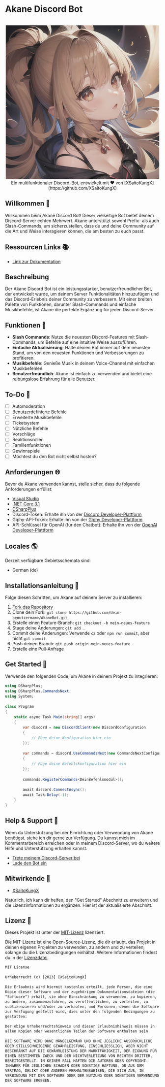 # Akane Discord Bot

<p align="center">
  <br>
  <a href="https://github.com/XSaitoKungX"><img src="/Images/Akane.jpg" height="500" alt="Akane Discord Bot"></a>
  <br>
  Ein multifunktionaler Discord-Bot, entwickelt mit ❤ von [XSaitoKungX](https://github.com/XSaitoKungX)
  <br>
</p>

## Willkommen 👋

Willkommen beim Akane Discord Bot! Dieser vielseitige Bot bietet deinem Discord-Server echten Mehrwert. Akane unterstützt sowohl Prefix- als auch Slash-Commands, um sicherzustellen, dass du und deine Community auf die Art und Weise interagieren können, die am besten zu euch passt.

## Ressourcen Links 📚

- [Link zur Dokumentation](https://dsharpplus.github.io/DSharpPlus/)

## Beschreibung

Der Akane Discord Bot ist ein leistungsstarker, benutzerfreundlicher Bot, der entwickelt wurde, um deinem Server Funktionalitäten hinzuzufügen und das Discord-Erlebnis deiner Community zu verbessern. Mit einer breiten Palette von Funktionen, darunter Slash-Commands und einfache Musikbefehle, ist Akane die perfekte Ergänzung für jeden Discord-Server.

## Funktionen 🚀

- **Slash Commands**: Nutze die neuesten Discord-Features mit Slash-Commands, um Befehle auf eine intuitive Weise auszuführen.
- **Einfache Aktualisierung**: Halte deinen Bot immer auf dem neuesten Stand, um von den neuesten Funktionen und Verbesserungen zu profitieren.
- **Musikbefehle**: Genieße Musik in deinem Voice-Channel mit einfachen Musikbefehlen.
- **Benutzerfreundlich**: Akane ist einfach zu verwenden und bietet eine reibungslose Erfahrung für alle Benutzer.

## To-Do 📝

- [ ] Automoderation
- [ ] Benutzerdefinierte Befehle
- [ ] Erweiterte Musikbefehle
- [ ] Ticketsystem
- [ ] Nützliche Befehle
- [ ] Vorschläge
- [ ] Reaktionsrollen
- [ ] Familienfunktionen
- [ ] Gewinnspiele
- [ ] Möchtest du den Bot nicht selbst hosten?

## Anforderungen 🌐

Bevor du Akane verwenden kannst, stelle sicher, dass du folgende Anforderungen erfüllst:

- [Visual Studio](https://visualstudio.microsoft.com/de/thank-you-downloading-visual-studio/?sku=Community&channel=Release&version=VS2022&source=VSLandingPage&cid=2030&workload=dotnet-dotnetwebcloud&passive=false#dotnet)
- [.NET Core 3.1](https://dotnet.microsoft.com/en-us/download/dotnet/3.1)
- [DSharpPlus](https://github.com/DSharpPlus/DSharpPlus)
- Discord-Token: Erhalte ihn von der [Discord Developer-Plattform](https://discord.com/developers/applications)
- Giphy-API-Token: Erhalte ihn von der [Giphy Developer-Plattform](https://developers.giphy.com/)
- API-Schlüssel für OpenAI (für den Chatbot): Erhalte ihn von der [OpenAI Developer-Plattform](https://beta.openai.com/account/api-keys)

## Locales 🌎

Derzeit verfügbare Gebietsschemata sind:

- German (de)

## Installationsanleitung 🏁

Folge diesen Schritten, um Akane auf deinem Server zu installieren:

1. [Fork das Repository](https://github.com/XSaitoKungX/AkaneBot/fork)
2. Clone dein Fork: `git clone https://github.com/dein-benutzername/AkaneBot.git`
3. Erstelle einen Feature-Branch: `git checkout -b mein-neues-feature`
4. Stage deine Änderungen: `git add .`
5. Commit deine Änderungen: Verwende `cz` oder `npm run commit`, aber nicht `git commit`
6. Push deinen Branch: `git push origin mein-neues-feature`
7. Erstelle eine Pull-Anfrage

## Get Started 🏁

Verwende den folgenden Code, um Akane in deinem Projekt zu integrieren:

```csharp
using DSharpPlus;
using DSharpPlus.CommandsNext;
using System;

class Program
{
    static async Task Main(string[] args)
    {
        var discord = new DiscordClient(new DiscordConfiguration
        {
            // Füge deine Konfiguration hier ein
        });

        var commands = discord.UseCommandsNext(new CommandsNextConfiguration
        {
            // Füge deine Befehlskonfiguration hier ein
        });

        commands.RegisterCommands<DeinBefehlsmodul>();

        await discord.ConnectAsync();
        await Task.Delay(-1);
    }
}
```

## Help & Support 🤝

Wenn du Unterstützung bei der Einrichtung oder Verwendung von Akane benötigst, stehe ich dir gerne zur Verfügung. Du kannst mich im Kommentarbereich erreichen oder in meinem Discord-Server, wo du weitere Hilfe und Unterstützung erhalten kannst.

- [Trete meinem Discord-Server bei](https://discord.gg/NDfK6NPZVZ)
- [Lade den Bot ein](https://discord.com/api/oauth2/authorize?client_id=1155480674707460220&permissions=8&scope=applications.commands%20bot)

## Mitwirkende 🤝

- [XSaitoKungX](https://github.com/XSaitoKungX)

Natürlich, ich kann dir helfen, den "Get Started" Abschnitt zu erweitern und die Lizenzinformationen zu ergänzen. Hier ist der aktualisierte Abschnitt:

## Lizenz 📝

Dieses Projekt ist unter der [MIT-Lizenz](LICENSE) lizenziert.

Die MIT-Lizenz ist eine Open-Source-Lizenz, die dir erlaubt, das Projekt in deinen eigenen Projekten zu verwenden, zu ändern und zu verteilen, solange du die Lizenzbedingungen einhältst. Weitere Informationen findest du in der [Lizenzdatei](LICENSE).

```plaintext
MIT License

Urheberrecht (c) [2023] [XSaitoKungX]

Die Erlaubnis wird hiermit kostenlos erteilt, jede Person, die eine Kopie dieser Software und der zugehörigen Dokumentationsdateien (die "Software") erhält, sie ohne Einschränkung zu verwenden, zu kopieren, zu ändern, zusammenzuführen, zu veröffentlichen, zu verteilen, zu sublizenzieren und/oder zu verkaufen, und Personen, denen die Software zur Verfügung gestellt wird, dies unter den folgenden Bedingungen zu gestatten:

Der obige Urheberrechtshinweis und dieser Erlaubnishinweis müssen in allen Kopien oder wesentlichen Teilen der Software enthalten sein.

DIE SOFTWARE WIRD OHNE MÄNGELGEWÄHR UND OHNE JEGLICHE AUSDRÜCKLICHE ODER STILLSCHWEIGENDE GEWÄHRLEISTUNG, EINSCHLIESSLICH, ABER NICHT BESCHRÄNKT AUF DIE GEWÄHRLEISTUNG DER MARKTFÄHIGKEIT, DER EIGNUNG FÜR EINEN BESTIMMTEN ZWECK UND DER NICHTVERLETZUNG VON RECHTEN DRITTER, BEREITGESTELLT. IN KEINEM FALL HAFTEN DIE AUTOREN ODER COPYRIGHT-INHABER FÜR JEGLICHEN SCHADEN ODER SONSTIGE HAFTUNG, OB AUS DEM VERTRAG, DELIKT ODER ANDEREN VERHALTENSWEISEN, DIE SICH AUS, IN VERBINDUNG MIT DER SOFTWARE ODER DER NUTZUNG ODER SONSTIGEN VERWENDUNG DER SOFTWARE ERGEBEN.
```
